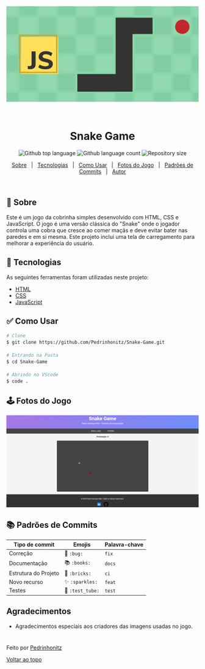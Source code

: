 <div align="center" id="top"> 
  <img src="./img/logo.png" alt="img-logo" style="width:750px; height:250px;" />

  &#xa0;

</div>

<h1 align="center">Snake Game</h1>

<p align="center">
  <img alt="Github top language" src="https://img.shields.io/github/languages/top/Pedrinhonitz/Snake-Game?color=56BEB8&logo=github">

  <img alt="Github language count" src="https://img.shields.io/github/languages/count/Pedrinhonitz/Snake-Game?color=56BEB8&logo=github">

  <img alt="Repository size" src="https://img.shields.io/github/repo-size/Pedrinhonitz/Snake-Game?color=56BEB8&logo=github">
</p>
<p align="center">
  <a href="#dart-sobre">Sobre</a> &#xa0; | &#xa0; 
  <a href="#rocket-tecnologias">Tecnologias</a> &#xa0; | &#xa0;
  <a href="#white_check_mark-como-usar">Como Usar</a> &#xa0; | &#xa0;
  <a href="#joystick-fotos-do-jogo">Fotos do Jogo</a> &#xa0; | &#xa0;
  <a href="#books-padr%C3%B5es-de-commits">Padrões de Commits</a> &#xa0; | &#xa0;
  <a href="https://github.com/Pedrinhonitz" target="_blank">Autor</a>
</p>

<br>

## :dart: Sobre ##

Este é um jogo da cobrinha simples desenvolvido com HTML, CSS e JavaScript. O jogo é uma versão clássica do "Snake" onde o jogador controla uma cobra que cresce ao comer maçãs e deve evitar bater nas paredes e em si mesma. Este projeto inclui uma tela de carregamento para melhorar a experiência do usuário.

## :rocket: Tecnologias ##

As seguintes ferramentas foram utilizadas neste projeto:

- [HTML](https://developer.mozilla.org/pt-BR/docs/Web/HTML)
- [CSS](https://developer.mozilla.org/pt-BR/docs/Web/CSS)
- [JavaScript](https://developer.mozilla.org/pt-BR/docs/Web/JavaScript)

## :white_check_mark: Como Usar ##
```bash
# Clone
$ git clone https://github.com/Pedrinhonitz/Snake-Game.git

# Entrando na Pasta
$ cd Snake-Game

# Abrindo no VScode
$ code .
```

## :joystick: Fotos do Jogo ##
![gameplay.png](./img/gameplay.png)

## :books: Padrões de Commits ##

<table>
  <thead>
    <tr>
      <th>Tipo de commit</th>
      <th>Emojis</th>
      <th>Palavra-chave</th>
    </tr>
  </thead>
 <tbody>
    <tr>
      <td>Correção</td>
      <td>🐛 <code>:bug:</code></td>
      <td><code>fix</code></td>
    </tr>
    <tr>
      <td>Documentação</td>
      <td>📚 <code>:books:</code></td>
      <td><code>docs</code></td>
    </tr>
    <tr>
      <td>Estrutura do Projeto</td>
      <td>🧱 <code>:bricks:</code></td>
      <td><code>ci</code></td>
    </tr>
    <tr>
      <td>Novo recurso</td>
      <td>✨ <code>:sparkles:</code></td>
      <td><code>feat</code></td>
    </tr>
    <tr>
      <td>Testes</td>
      <td>🧪 <code>:test_tube:</code></td>
      <td><code>test</code></td>
    </tr>
  </tbody>
</table>

## Agradecimentos

- Agradecimentos especiais aos criadores das imagens usadas no jogo.

#
Feito por <a href="https://github.com/Pedrinhonitz" target="_blank">Pedrinhonitz</a>

<a href="#top">Voltar ao topo</a>